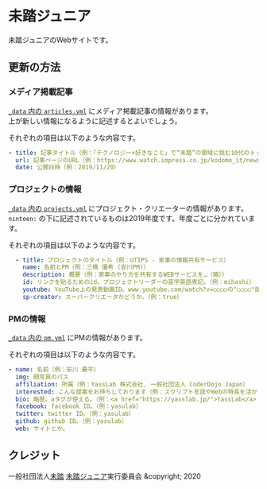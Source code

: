 # 未踏ジュニア
未踏ジュニアのWebサイトです。

## 更新の方法
### メディア掲載記事
[`_data` 内の `articles.yml`](https://github.com/yuki384/new-mitoujr/blob/master/_data/articles.yml) にメディア掲載記事の情報があります。  
上が新しい情報になるように記述するとよいでしょう。

それぞれの項目は以下のような内容です。
```yml
- title: 記事タイトル（例：「テクノロジー×好きなこと」で“未踏”の領域に挑む10代のトップクリエーターたち (こどもとIT)）
  url: 記事ページのURL（例：https://www.watch.impress.co.jp/kodomo_it/news/1219499.html）
  date: 公開日時（例：2019/11/20）
 ```

### プロジェクトの情報
[`_data` 内の `projects.yml`](https://github.com/yuki384/new-mitoujr/blob/master/_data/projects.yml) にプロジェクト・クリエーターの情報があります。  
`ninteen:` の下に記述されているものは2019年度です。年度ごとに分かれています。  

それぞれの項目は以下のような内容です。
```yml
  - title: プロジェクトのタイトル（例：UTIPS - 家事の情報共有サービス）
    name: 名前とPM（例：三橋 優希 (安川PM)）
    description: 概要（例：家事のやり方を共有するWEBサービスを…（略））
    id: リンクを貼るためのid。プロジェクトリーダーの苗字英語表記。（例：mihashi）
    youtube: YouTube上の発表動画ID。www.youtube.com/watch?v=○○○○の"○○○○"部分。（例：t8kpeE_sNB0）
    sp-creator: スーパークリエータかどうか。（例：true）
```

### PMの情報
[`_data` 内の `pm.yml`](https://github.com/yuki384/new-mitoujr/blob/master/_data/pm.yml) にPMの情報があります。 

それぞれの項目は以下のような内容です。
```yml
- name: 名前（例：安川 要平）
  img: 顔写真のパス
  affiliation: 所属（例：YassLab 株式会社, 一般社団法人 CoderDojo Japan）
  interested: こんな提案をお待ちしております（例：スクリプト言語やWebの特長を活かした…（略））
  bio: 略歴。aタグが使える。（例：<a href="https://yasslab.jp/">YassLab</a> 代表取締役…（略））
  facebook: facebook ID。（例：yasulab）
  twitter: twitter ID。（例：yasulab）
  github: github ID。（例：yasulab）
  web: サイトとか。
```
 
## クレジット

一般社団法人[未踏](https://www.mitou.org/) [未踏ジュニア](https://jr.mitou.org/)実行委員会 &copyright; 2020
